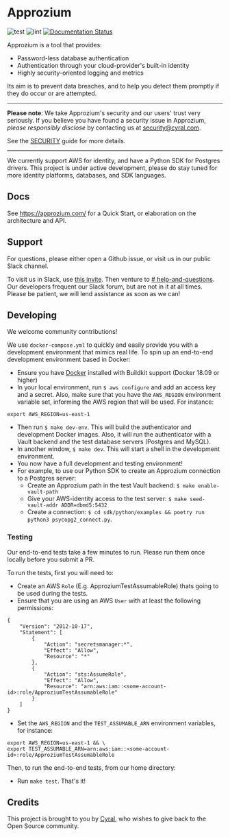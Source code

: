 # Approzium

![test](https://github.com/cyralinc/approzium/workflows/test/badge.svg)
![lint](https://github.com/cyralinc/approzium/workflows/lint/badge.svg)
[![Documentation Status](https://readthedocs.org/projects/approzium/badge/?version=latest)](http://approzium.readthedocs.io/?badge=latest)

Approzium is a tool that provides:
- Password-less database authentication
- Authentication through your cloud-provider's built-in identity
- Highly security-oriented logging and metrics

Its aim is to prevent data breaches, and to help you detect them promptly if they do occur or are attempted.

----

**Please note**: We take Approzium's security and our users' trust very seriously. If you believe you have found a security issue in Approzium, _please responsibly disclose_ by contacting us at [security@cyral.com](mailto:security@cyral.com).

See the [SECURITY](.github/SECURITY.md) guide for more details.

----

We currently support AWS for identity, and have a Python SDK for Postgres drivers. This project is under active development, please
do stay tuned for more identity platforms, databases, and SDK languages.

## Docs

See https://approzium.com/ for a Quick Start, or elaboration on the architecture and API.

## Support

For questions, please either open a Github issue, or visit us in our public Slack channel.

To visit us in Slack, use [this invite](https://join.slack.com/t/approzium/shared_invite/zt-fg9bdcfa-H9YFnlg3XeosKyMIYadmcg). 
Then venture to [# help-and-questions](https://app.slack.com/client/T013VTLTTJ5/C013FTJPAN9).
Our developers frequent our Slack forum, but are not in it at all times. Please be patient, we will lend assistance as 
soon as we can!

## Developing

We welcome community contributions!

We use `docker-compose.yml` to quickly and easily provide you with a development environment that mimics real life.
To spin up an end-to-end development environment based in Docker:

- Ensure you have [Docker](https://www.docker.com/) installed with Buildkit support (Docker 18.09 or higher)
- In your local environment, run `$ aws configure` and add an access key and a secret. Also,
make sure that you have the `AWS_REGION` environment variable set, informing the AWS region that will be used. For instance:
```
export AWS_REGION=us-east-1
```
- Then run `$ make dev-env`. This will build the authenticator and development Docker images. Also, it will run the authenticator with a Vault backend and the test database servers (Postgres and MySQL).
- In another window, `$ make dev`. This will start a shell in the development environment.
- You now have a full development and testing environment!
- For example, to use our Python SDK to create an Approzium connection to a Postgres server:
    * Create an Approzium path in the test Vault backend: `$ make enable-vault-path`
    * Give your AWS-identity access to the test server: `$ make seed-vault-addr ADDR=dbmd5:5432`
    * Create a connection: `$ cd sdk/python/examples && poetry run python3 psycopg2_connect.py`.

### Testing

Our end-to-end tests take a few minutes to run. Please run them once locally before you submit a PR.

To run the tests, first you will need to:
- Create an AWS `Role` (E.g. ApproziumTestAssumableRole) thats going to be used during the tests.
- Ensure that you are using an AWS `User` with at least the following permissions:
```
{
    "Version": "2012-10-17",
    "Statement": [
        {
            "Action": "secretsmanager:*",
            "Effect": "Allow",
            "Resource": "*"
        },
        {
            "Action": "sts:AssumeRole",
            "Effect": "Allow",
            "Resource": "arn:aws:iam::<some-account-id>:role/ApproziumTestAssumableRole"
        }
    ]
}
```
- Set the `AWS_REGION` and the `TEST_ASSUMABLE_ARN` environment variables, for instance:
```
export AWS_REGION=us-east-1 && \
export TEST_ASSUMABLE_ARN=arn:aws:iam::<some-account-id>:role/ApproziumTestAssumableRole
```
Then, to run the end-to-end tests, from our home directory:
- Run `make test`. That's it!

## Credits

This project is brought to you by [Cyral](https://www.cyral.com/), who wishes to give back to the Open Source community.
